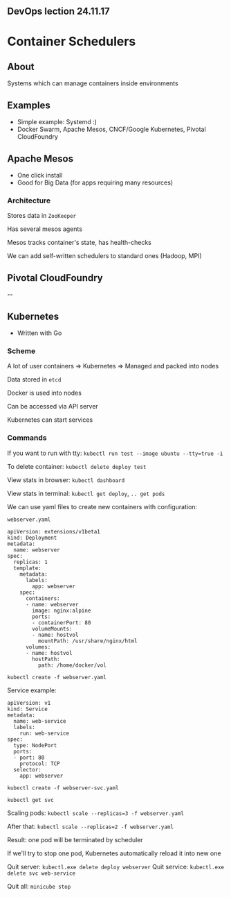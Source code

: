 ## DevOps lection 24.11.17

# Container Schedulers

## About

Systems which can manage containers inside environments

## Examples

* Simple example: Systemd :)
* Docker Swarm, Apache Mesos, CNCF/Google Kubernetes, Pivotal CloudFoundry

## Apache Mesos

* One click install
* Good for Big Data (for apps requiring many resources)

### Architecture

Stores data in `ZooKeeper`

Has several mesos agents

Mesos tracks container's state, has health-checks

We can add self-written schedulers to standard ones (Hadoop, MPI)

## Pivotal CloudFoundry

--

## Kubernetes

* Written with Go

### Scheme

A lot of user containers => Kubernetes => Managed and packed into nodes

Data stored in `etcd`

Docker is used into nodes

Can be accessed via API server

Kubernetes can start services

### Commands

If you want to run with tty: `kubectl run test --image ubuntu --tty=true -i`

To delete container: `kubectl delete deploy test`

View stats in browser: `kubectl dashboard`

View stats in terminal: `kubectl get deploy`, `.. get pods`

We can use yaml files to create new containers with configuration:

`webserver.yaml`

	apiVersion: extensions/v1beta1
	kind: Deployment
	metadata:
	  name: webserver
	spec:
	  replicas: 1
	  template:
	    metadata:
	      labels:
	        app: webserver
	    spec:
	      containers:
	      - name: webserver
	        image: nginx:alpine
	        ports:
	        - containerPort: 80
	        volumeMounts:
	        - name: hostvol
	          mountPath: /usr/share/nginx/html
	      volumes:
	      - name: hostvol
	        hostPath:
	          path: /home/docker/vol

`kubectl create -f webserver.yaml`

Service example:

	apiVersion: v1
	kind: Service
	metadata:
	  name: web-service
	  labels:
	    run: web-service
	spec:
	  type: NodePort
	  ports:
	  - port: 80
	    protocol: TCP
	  selector:
	    app: webserver

`kubectl create -f webserver-svc.yaml`

`kubectl get svc`

Scaling pods: `kubectl scale --replicas=3 -f webserver.yaml`

After that: `kubectl scale --replicas=2 -f webserver.yaml`

Result: one pod will be terminated by scheduler

If we'll try to stop one pod, Kubernetes automatically reload it into new one

Quit server: `kubectl.exe delete deploy webserver`
Quit service: `kubectl.exe delete svc web-service`

Quit all: `minicube stop`